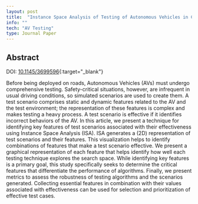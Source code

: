 ```yaml
---
layout: post
title:  "Instance Space Analysis of Testing of Autonomous Vehicles in Critical Scenarios"
info: ""
tech: "AV Testing"
type: Journal Paper
---
```


## Abstract

DOI: [10.1145/3699596](https://doi.org/10.1145/3699596){:target="_blank"}

Before being deployed on roads, Autonomous Vehicles (AVs) must undergo comprehensive testing. Safety-critical situations, however, are infrequent in usual driving conditions, so simulated scenarios are used to create them. A test scenario comprises static and dynamic features related to the AV and the test environment; the representation of these features is complex and makes testing a heavy process. A test scenario is effective if it identifies incorrect behaviors of the AV. In this article, we present a technique for identifying key features of test scenarios associated with their effectiveness using Instance Space Analysis (ISA). ISA generates a (2D) representation of test scenarios and their features. This visualization helps to identify combinations of features that make a test scenario effective. We present a graphical representation of each feature that helps identify how well each testing technique explores the search space. While identifying key features is a primary goal, this study specifically seeks to determine the critical features that differentiate the performance of algorithms. Finally, we present metrics to assess the robustness of testing algorithms and the scenarios generated. Collecting essential features in combination with their values associated with effectiveness can be used for selection and prioritization of effective test cases.